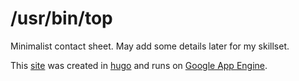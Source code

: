 # /usr/bin/top

Minimalist contact sheet. May add some details later for my skillset.

This [site](http://usrbin.top) was created in [hugo](https://gohugo.io/) and runs on [Google App Engine](https://cloud.google.com/appengine/).

